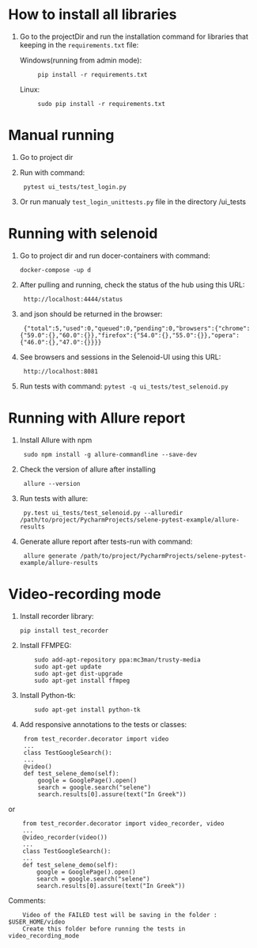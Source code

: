 # How to install all libraries

1. Go to the projectDir and run the installation command for libraries that keeping in the `requirements.txt` file:

   Windows(running from admin mode):     
            
            pip install -r requirements.txt  

    Linux:
    
            sudo pip install -r requirements.txt

# Manual running

1. Go to project dir 

2. Run with command:
 
        pytest ui_tests/test_login.py

3. Or run manualy `test_login_unittests.py` file  in the directory /ui_tests


# Running with selenoid

1. Go to project dir and run docer-containers with command:
    
       docker-compose -up d  

2. After pulling and running, check the status of the hub using this URL: 

        http://localhost:4444/status
    
3. and json should be returned in the browser:
        
        {"total":5,"used":0,"queued":0,"pending":0,"browsers":{"chrome":{"59.0":{},"60.0":{}},"firefox":{"54.0":{},"55.0":{}},"opera":{"46.0":{},"47.0":{}}}}

4. See browsers and sessions in the Selenoid-UI using this URL:

        http://localhost:8081

4. Run tests with command: `pytest -q ui_tests/test_selenoid.py`



# Running with Allure report


1. Install Allure with npm

        sudo npm install -g allure-commandline --save-dev

2. Check the version of allure after installing 

        allure --version

3. Run tests with allure:
        
        py.test ui_tests/test_selenoid.py --alluredir /path/to/project/PycharmProjects/selene-pytest-example/allure-results

4. Generate allure report after tests-run with command:
    
        allure generate /path/to/project/PycharmProjects/selene-pytest-example/allure-results
        
        
# Video-recording mode


1. Install recorder library:

       pip install test_recorder  


2. Install  FFMPEG:

           sudo add-apt-repository ppa:mc3man/trusty-media  
           sudo apt-get update  
           sudo apt-get dist-upgrade  
           sudo apt-get install ffmpeg  
            
3. Install Python-tk:

           sudo apt-get install python-tk  
           
           
4. Add responsive annotations to the tests or classes:
    
    
        from test_recorder.decorator import video
        ...
        class TestGoogleSearch():
        ...
        @video()
        def test_selene_demo(self):
            google = GooglePage().open()
            search = google.search("selene")
            search.results[0].assure(text("In Greek"))
        
        
or

        from test_recorder.decorator import video_recorder, video
        ...
        @video_recorder(video())
        ...
        class TestGoogleSearch():
        ...
        def test_selene_demo(self):
            google = GooglePage().open()
            search = google.search("selene")
            search.results[0].assure(text("In Greek"))
        
        
Comments:

        Video of the FAILED test will be saving in the folder : $USER_HOME/video   
        Create this folder before running the tests in video_recording_mode